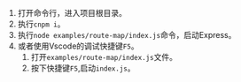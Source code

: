 1. 打开命令行，进入项目根目录。
2. 执行`cnpm i`。
3. 执行`node examples/route-map/index.js`命令，启动Express。
4. 或者使用Vscode的调试快捷键`F5`。
   1. 打开`examples/route-map/index.js`文件。
   2. 按下快捷键`F5`,启动`index.js`。
